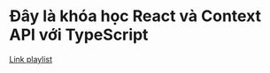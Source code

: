 # Đây là khóa học React và Context API với TypeScript

[Link playlist](https://www.youtube.com/playlist?list=PLKzNGvIJtUDZgVFTznjvYtX_aWg9mmmea)
